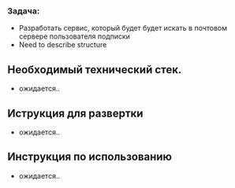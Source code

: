 ### Задача:
- Разработать сервис, который будет будет искать в почтовом сервере пользователя подписки
- Need to describe structure

## Необходимый технический стек.
- ожидается..

## Иструкция для развертки
- ожидается..

## Инструкция по использованию
- ожидается..
